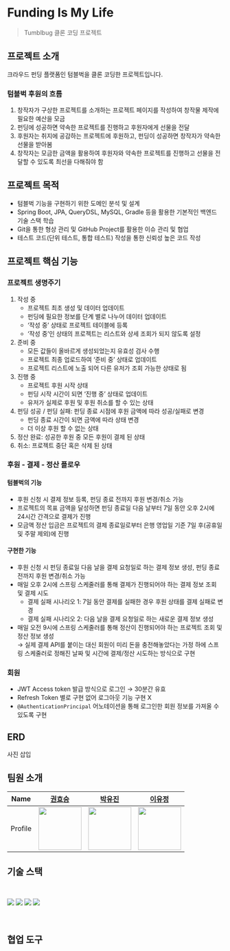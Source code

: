 # Funding Is My Life

> Tumblbug 클론 코딩 프로젝트

## 프로젝트 소개

크라우드 펀딩 플랫폼인 텀블벅을 클론 코딩한 프로젝트입니다.

### 텀블벅 후원의 흐름

1. 창작자가 구상한 프로젝트를 소개하는 프로젝트 페이지를 작성하여 창작물 제작에 필요한 예산을 모금
2. 펀딩에 성공하면 약속한 프로젝트를 진행하고 후원자에게 선물을 전달
3. 후원자는 취지에 공감하는 프로젝트에 후원하고, 펀딩이 성공하면 창작자가 약속한 선물을 받아봄
4. 창작자는 모금한 금액을 활용하여 후원자와 약속한 프로젝트를 진행하고 선물을 전달할 수 있도록 최선을 다해줘야 함

## 프로젝트 목적

- 텀블벅 기능을 구현하기 위한 도메인 분석 및 설계
- Spring Boot, JPA, QueryDSL, MySQL, Gradle 등을 활용한 기본적인 백엔드 기술 스택 학습
- Git을 통한 형상 관리 및 GitHub Project를 활용한 이슈 관리 및 협업
- 테스트 코드(단위 테스트, 통합 테스트) 작성을 통한 신뢰성 높은 코드 작성

## 프로젝트 핵심 기능

### 프로젝트 생명주기

1. 작성 중
    - 프로젝트 최초 생성 및 데이터 업데이트
    - 펀딩에 필요한 정보를 단계 별로 나누어 데이터 업데이트
    - ‘작성 중’ 상태로 프로젝트 테이블에 등록
    - ‘작성 중’인 상태의 프로젝트는 리스트와 상세 조회가 되지 않도록 설정
2. 준비 중
    - 모든 값들이 올바르게 생성되었는지 유효성 검사 수행
    - 프로젝트 최종 업로드하여 ‘준비 중’ 상태로 업데이트
    - 프로젝트 리스트에 노출 되어 다른 유저가 조회 가능한 상태로 됨
3. 진행 중
    - 프로젝트 후원 시작 상태
    - 펀딩 시작 시간이 되면 ‘진행 중’ 상태로 업데이트
    - 유저가 실제로 후원 및 후원 취소를 할 수 있는 상태
4. 펀딩 성공 / 펀딩 실패: 펀딩 종료 시점에 후원 금액에 따라 성공/실패로 변경
    - 펀딩 종료 시간이 되면 금액에 따라 상태 변경
    - 더 이상 후원 할 수 없는 상태
5. 정산 완료: 성공한 후원 중 모든 후원이 결제 된 상태
6. 취소: 프로젝트 중단 혹은 삭제 된 상태

### 후원 - 결제 - 정산 플로우

#### 텀블벅의 기능

- 후원 신청 시 결제 정보 등록, 펀딩 종료 전까지 후원 변경/취소 가능
- 프로젝트의 목표 금액을 달성하면 펀딩 종료일 다음 날부터 7일 동안 오후 2시에 24시간 간격으로 결제가 진행
- 모금액 정산 입금은 프로젝트의 결제 종료일로부터 은행 영업일 기준 7일 후(공휴일 및 주말 제외)에 진행

#### 구현한 기능

- 후원 신청 시 펀딩 종료일 다음 날을 결제 요청일로 하는 결제 정보 생성, 펀딩 종료 전까지 후원 변경/취소 가능
- 매일 오후 2시에 스프링 스케줄러를 통해 결제가 진행되어야 하는 결제 정보 조회 및 결제 시도
    - 결제 실패 시나리오 1: 7일 동안 결제를 실패한 경우 후원 상태를 결제 실패로 변경
    - 결제 실패 시나리오 2: 다음 날을 결제 요청일로 하는 새로운 결제 정보 생성
- 매일 오전 9시에 스프링 스케줄러를 통해 정산이 진행되어야 하는 프로젝트 조회 및 정산 정보 생성  
  → 실제 결제 API를 붙이는 대신 회원이 미리 돈을 충전해놓았다는 가정 하에 스프링 스케줄러로 정해진 날짜 및 시간에 결제/정산 시도하는 방식으로 구현

### 회원

- JWT Access token 발급 방식으로 로그인 → 30분간 유효
- Refresh Token 별로 구현 없어 로그아웃 기능 구현 X
- `@AuthenticationPrincipal` 어노테이션을 통해 로그인한 회원 정보를 가져올 수 있도록 구현

## ERD

사진 삽입

## 팀원 소개

|  Name   |             [권효승](https://github.com/hyoguoo)              |             [박유진](https://github.com/eugene225)              |             [이유정](https://github.com/letskuku)              |
|:-------:|:----------------------------------------------------------:|:------------------------------------------------------------:|:-----------------------------------------------------------:|
| Profile | <img width="100px" src="https://github.com/hyoguoo.png" /> | <img width="100px" src="https://github.com/eugene225.png" /> | <img width="100px" src="https://github.com/letskuku.png" /> |

## 기술 스택

<img src="https://img.shields.io/badge/Java 17-008FC7?style=flat-square&logo=Java&logoColor=white" alt=""/>
<img src="https://img.shields.io/badge/JUnit5-25A162?style=flat-square&logo=JUnit5&logoColor=white" alt=""/>

<img src="https://img.shields.io/badge/Spring-58CC02?style=flat-square&logo=Spring&logoColor=white"/></img>
<img src="https://img.shields.io/badge/Spring Boot 3.2.0-6DB33F?style=flat-square&logo=Spring Boot&logoColor=white"/></img>
<img src="https://img.shields.io/badge/Spring Data JPA-ECD53F?style=flat-square&logo=JPA&logoColor=white"/></img>
<img src="https://img.shields.io/badge/Query DSL-669DF6?style=flat-square&logo=JPA&logoColor=white"/></img>

<img src="https://img.shields.io/badge/MySQL 8.0-4479A1?style=flat-square&logo=MySQL&logoColor=white" alt=""/>
<img src="https://img.shields.io/badge/Gradle-02303A?style=flat-square&logo=Gradle&logoColor=white" alt=""/>

<br>

## 협업 도구

<img src="https://img.shields.io/badge/Git-F05032.svg?style=flat-square&logo=Git&logoColor=white" alt=""/>
<img src="https://img.shields.io/badge/GitHub Project-181717.svg?style=flat-square&logo=GitHub&logoColor=white" alt=""/>
<img src="https://img.shields.io/badge/Notion-000000?style=flat-square&logo=Notion&logoColor=white" alt=""/>
<img src="https://img.shields.io/badge/Slack-4A154B?style=flat-square&logo=Slack&logoColor=white" alt=""/>
<img src="https://img.shields.io/badge/Swagger-85EA2D?style=flat-square&logo=Swagger&logoColor=white" alt=""/>
